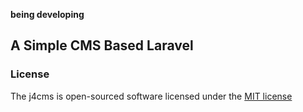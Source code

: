 **being developing**
## A Simple CMS Based Laravel

### License

The j4cms is open-sourced software licensed under the [MIT license](http://opensource.org/licenses/MIT)
